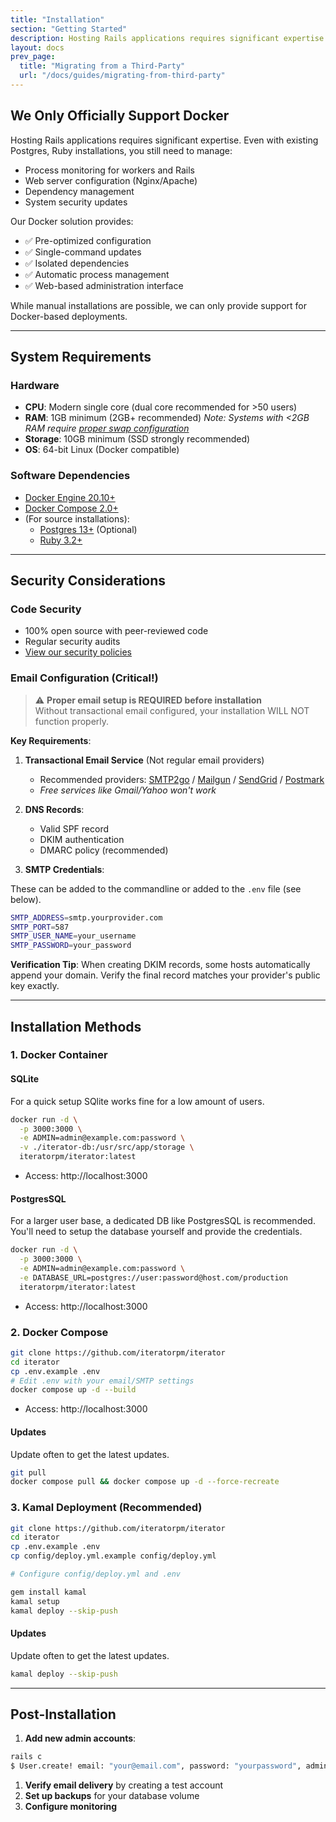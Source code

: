 ```yaml
---
title: "Installation"
section: "Getting Started"
description: Hosting Rails applications requires significant expertise. Even with existing Postgres, Ruby installations, you still need to manage
layout: docs
prev_page:
  title: "Migrating from a Third-Party"
  url: "/docs/guides/migrating-from-third-party"
---
```


## We Only Officially Support Docker

Hosting Rails applications requires significant expertise. Even with existing Postgres, Ruby installations, you still need to manage:

- Process monitoring for workers and Rails
- Web server configuration (Nginx/Apache)
- Dependency management
- System security updates

Our Docker solution provides:

- ✅ Pre-optimized configuration
- ✅ Single-command updates
- ✅ Isolated dependencies
- ✅ Automatic process management
- ✅ Web-based administration interface

While manual installations are possible, we can only provide support for Docker-based deployments.

---

## System Requirements

### Hardware
- **CPU**: Modern single core (dual core recommended for >50 users)
- **RAM**: 1GB minimum (2GB+ recommended)
  *Note: Systems with <2GB RAM require [proper swap configuration][swap]*
- **Storage**: 10GB minimum (SSD strongly recommended)
- **OS**: 64-bit Linux (Docker compatible)

### Software Dependencies
- [Docker Engine 20.10+](https://docs.docker.com/engine/install/)
- [Docker Compose 2.0+](https://docs.docker.com/compose/install/)
- (For source installations):
  - [Postgres 13+](https://www.postgresql.org/download/) (Optional)
  - [Ruby 3.2+](https://www.ruby-lang.org/en/downloads/)

---

## Security Considerations

### Code Security
- 100% open source with peer-reviewed code
- Regular security audits
- [View our security policies](https://github.com/iteratorpm/iterator/blob/main/SECURITY.md)

### Email Configuration (Critical!)
> ⚠️ **Proper email setup is REQUIRED before installation**  
> Without transactional email configured, your installation WILL NOT function properly.

**Key Requirements**:

1. **Transactional Email Service** (Not regular email providers)
   - Recommended providers: [SMTP2go](https://www.smtp2go.com/) / [Mailgun](https://www.mailgun.com/) / [SendGrid](https://sendgrid.com/) / [Postmark](https://postmarkapp.com/)
   - *Free services like Gmail/Yahoo won't work*

2. **DNS Records**:
   - Valid SPF record
   - DKIM authentication
   - DMARC policy (recommended)

3. **SMTP Credentials**:

These can be added to the commandline or added to the `.env` file (see below).

```bash
SMTP_ADDRESS=smtp.yourprovider.com
SMTP_PORT=587
SMTP_USER_NAME=your_username
SMTP_PASSWORD=your_password
```

**Verification Tip**:
When creating DKIM records, some hosts automatically append your domain. Verify the final record matches your provider's public key exactly.

---

## Installation Methods

### 1. Docker Container

#### SQLite

For a quick setup SQlite works fine for a low amount of users.

```bash
docker run -d \
  -p 3000:3000 \
  -e ADMIN=admin@example.com:password \
  -v ./iterator-db:/usr/src/app/storage \
  iteratorpm/iterator:latest
```

* Access: http://localhost:3000

#### PostgresSQL

For a larger user base, a dedicated DB like PostgresSQL is recommended. You'll need to setup the database yourself and provide the credentials.

```bash
docker run -d \
  -p 3000:3000 \
  -e ADMIN=admin@example.com:password \
  -e DATABASE_URL=postgres://user:password@host.com/production
  iteratorpm/iterator:latest
```

* Access: http://localhost:3000

### 2. Docker Compose

```bash
git clone https://github.com/iteratorpm/iterator
cd iterator
cp .env.example .env
# Edit .env with your email/SMTP settings
docker compose up -d --build
```

* Access: http://localhost:3000

#### Updates

Update often to get the latest updates.

```bash
git pull
docker compose pull && docker compose up -d --force-recreate
```

### 3. Kamal Deployment (Recommended)

```bash
git clone https://github.com/iteratorpm/iterator
cd iterator
cp .env.example .env
cp config/deploy.yml.example config/deploy.yml

# Configure config/deploy.yml and .env

gem install kamal
kamal setup
kamal deploy --skip-push
```

#### Updates

Update often to get the latest updates.

```bash
kamal deploy --skip-push
```

---

## Post-Installation

1. **Add new admin accounts**:

```bash
rails c
$ User.create! email: "your@email.com", password: "yourpassword", admin: true, confirmed_at: Time.now
```

1. **Verify email delivery** by creating a test account
2. **Set up backups** for your database volume
3. **Configure monitoring**

[swap]: https://www.digitalocean.com/community/tutorials/how-to-add-swap-space-on-ubuntu-22-04
